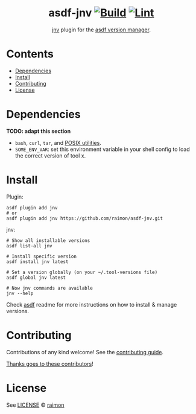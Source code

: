 <div align="center">

# asdf-jnv [![Build](https://github.com/raimon/asdf-jnv/actions/workflows/build.yml/badge.svg)](https://github.com/raimon/asdf-jnv/actions/workflows/build.yml) [![Lint](https://github.com/raimon/asdf-jnv/actions/workflows/lint.yml/badge.svg)](https://github.com/raimon/asdf-jnv/actions/workflows/lint.yml)

[jnv](https://github.com/raimon49/asdf-jnv) plugin for the [asdf version manager](https://asdf-vm.com).

</div>

# Contents

- [Dependencies](#dependencies)
- [Install](#install)
- [Contributing](#contributing)
- [License](#license)

# Dependencies

**TODO: adapt this section**

- `bash`, `curl`, `tar`, and [POSIX utilities](https://pubs.opengroup.org/onlinepubs/9699919799/idx/utilities.html).
- `SOME_ENV_VAR`: set this environment variable in your shell config to load the correct version of tool x.

# Install

Plugin:

```shell
asdf plugin add jnv
# or
asdf plugin add jnv https://github.com/raimon/asdf-jnv.git
```

jnv:

```shell
# Show all installable versions
asdf list-all jnv

# Install specific version
asdf install jnv latest

# Set a version globally (on your ~/.tool-versions file)
asdf global jnv latest

# Now jnv commands are available
jnv --help
```

Check [asdf](https://github.com/asdf-vm/asdf) readme for more instructions on how to
install & manage versions.

# Contributing

Contributions of any kind welcome! See the [contributing guide](contributing.md).

[Thanks goes to these contributors](https://github.com/raimon/asdf-jnv/graphs/contributors)!

# License

See [LICENSE](LICENSE) © [raimon](https://github.com/raimon/)
